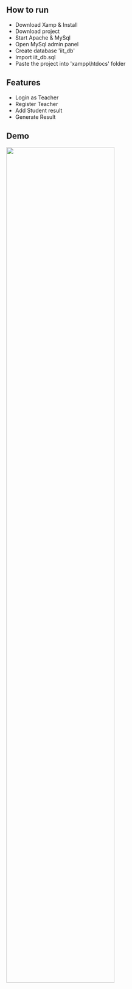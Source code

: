 ## How to run
  - Download Xamp & Install
  - Download project
  - Start Apache & MySql
  - Open MySql admin panel
  - Create database 'iit_db'
  - Import iit_db.sql
  - Paste the project into 'xampp\htdocs\' folder

## Features
  - Login as  Teacher
  - Register Teacher
  - Add Student result
  - Generate Result
 
## Demo
[<img src="https://img.youtube.com/vi/sIwLoQw0CJ0/maxresdefault.jpg" width="75%">](https://youtu.be/sIwLoQw0CJ0)
